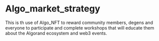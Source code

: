 # Algo_market_strategy
This is th use of Algo_NFT to reward community members, degens and everyone to participate and complete workshops that will educate them about the Algorand ecosystem and web3 events.
